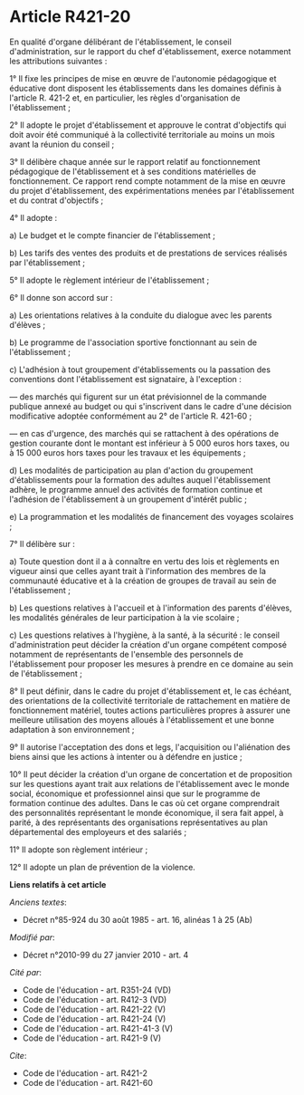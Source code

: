 # Article R421-20

En qualité d'organe délibérant de l'établissement, le conseil d'administration, sur le rapport du chef d'établissement,
exerce notamment les attributions suivantes : 

1° Il fixe les principes de mise en œuvre de l'autonomie pédagogique et éducative dont disposent les établissements dans les
domaines définis à l'article R. 421-2 et, en particulier, les règles d'organisation de l'établissement ; 

2° Il adopte le projet d'établissement et approuve le contrat d'objectifs qui doit avoir été communiqué à la collectivité
territoriale au moins un mois avant la réunion du conseil ; 

3° Il délibère chaque année sur le rapport relatif au fonctionnement pédagogique de l'établissement et à ses conditions
matérielles de fonctionnement. Ce rapport rend compte notamment de la mise en œuvre du projet d'établissement, des
expérimentations menées par l'établissement et du contrat d'objectifs ; 

4° Il adopte : 

a) Le budget et le compte financier de l'établissement ; 

b) Les tarifs des ventes des produits et de prestations de services réalisés par l'établissement ; 

5° Il adopte le règlement intérieur de l'établissement ; 

6° Il donne son accord sur : 

a) Les orientations relatives à la conduite du dialogue avec les parents d'élèves ; 

b) Le programme de l'association sportive fonctionnant au sein de l'établissement ; 

c) L'adhésion à tout groupement d'établissements ou la passation des conventions dont l'établissement est signataire, à
l'exception : 

― des marchés qui figurent sur un état prévisionnel de la commande publique annexé au budget ou qui s'inscrivent dans le
cadre d'une décision modificative adoptée conformément au 2° de l'article R. 421-60 ; 

― en cas d'urgence, des marchés qui se rattachent à des opérations de gestion courante dont le montant est inférieur à 5 000
euros hors taxes, ou à 15 000 euros hors taxes pour les travaux et les équipements ; 

d) Les modalités de participation au plan d'action du groupement d'établissements pour la formation des adultes auquel
l'établissement adhère, le programme annuel des activités de formation continue et l'adhésion de l'établissement à un
groupement d'intérêt public ; 

e) La programmation et les modalités de financement des voyages scolaires ; 

7° Il délibère sur : 

a) Toute question dont il a à connaître en vertu des lois et règlements en vigueur ainsi que celles ayant trait à
l'information des membres de la communauté éducative et à la création de groupes de travail au sein de l'établissement ; 

b) Les questions relatives à l'accueil et à l'information des parents d'élèves, les modalités générales de leur participation
à la vie scolaire ; 

c) Les questions relatives à l'hygiène, à la santé, à la sécurité : le conseil d'administration peut décider la création d'un
organe compétent composé notamment de représentants de l'ensemble des personnels de l'établissement pour proposer les mesures
à prendre en ce domaine au sein de l'établissement ; 

8° Il peut définir, dans le cadre du projet d'établissement et, le cas échéant, des orientations de la collectivité
territoriale de rattachement en matière de fonctionnement matériel, toutes actions particulières propres à assurer une
meilleure utilisation des moyens alloués à l'établissement et une bonne adaptation à son environnement ; 

9° Il autorise l'acceptation des dons et legs, l'acquisition ou l'aliénation des biens ainsi que les actions à intenter ou à
défendre en justice ; 

10° Il peut décider la création d'un organe de concertation et de proposition sur les questions ayant trait aux relations de
l'établissement avec le monde social, économique et professionnel ainsi que sur le programme de formation continue des
adultes. Dans le cas où cet organe comprendrait des personnalités représentant le monde économique, il sera fait appel, à
parité, à des représentants des organisations représentatives au plan départemental des employeurs et des salariés ; 

11° Il adopte son règlement intérieur ; 

12° Il adopte un plan de prévention de la violence.

**Liens relatifs à cet article**

_Anciens textes_:

  - Décret n°85-924 du 30 août 1985 - art. 16, alinéas 1 à 25 (Ab)

_Modifié par_:

  - Décret n°2010-99 du 27 janvier 2010 - art. 4

_Cité par_:

  - Code de l'éducation - art. R351-24 (VD)
  - Code de l'éducation - art. R412-3 (VD)
  - Code de l'éducation - art. R421-22 (V)
  - Code de l'éducation - art. R421-24 (V)
  - Code de l'éducation - art. R421-41-3 (V)
  - Code de l'éducation - art. R421-9 (V)

_Cite_:

  - Code de l'éducation - art. R421-2
  - Code de l'éducation - art. R421-60
